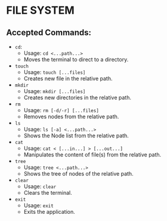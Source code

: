 # FILE SYSTEM

## Accepted Commands:

- `cd`:
  - Usage: `cd <...path...>`
  - Moves the terminal to direct to a directory.
- `touch`
  - Usage: `touch [...files]`
  - Creates new file in the relative path.
- `mkdir`
  - Usage: `mkdir [...files]`
  - Creates new directories in the relative path.
- `rm`
  - Usage: `rm [-d/-r] [...files]`
  - Removes nodes from the relative path.
- `ls`
  - Usage: `ls [-a] <...path...>`
  - Shows the Node list from the relative path.
- `cat`
  - Usage: `cat < [...in...] > [...out...]`
  - Manipulates the content of file(s) from the relative path.
- `tree`
  - Usage: `tree <...path...>`
  - Shows the tree of nodes of the relative path.
- `clear`
  - Usage: `clear`
  - Clears the terminal.
- `exit`
  - Usage: `exit`
  - Exits the application.